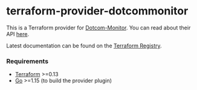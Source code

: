 # terraform-provider-dotcommonitor

This is a Terraform provider for [Dotcom-Monitor](https://www.dotcom-monitor.com). You can read about their API [here](https://wiki.dotcom-monitor.com/knowledge-base/getting-started-with-the-api/).

Latest documentation can be found on the [Terraform Registry](https://registry.terraform.io/providers/rymancl/dotcommonitor/latest/docs).

### Requirements
* [Terraform](https://www.terraform.io/downloads.html) >=0.13
* [Go](https://golang.org/doc/install) >=1.15 (to build the provider plugin)
